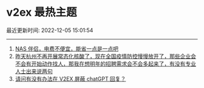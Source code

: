 # v2ex 最热主题

最近更新时间: 2022-12-05 15:01:54

--- 
1. [NAS 伴侣，电费不便宜，能省一点是一点吧](https://www.v2ex.com/t/900105) 
2. [昨天杭州不再开展常态化核酸了，现在全国疫情防控慢慢放开了，那些企业会不会有开始动作找人，那我在想明年的招聘需求会不会多起来了，有没有专业人士出来说两句](https://www.v2ex.com/t/900109) 
3. [请问有没有办法在 V2EX 屏蔽 chatGPT 回复？](https://www.v2ex.com/t/900131) 
